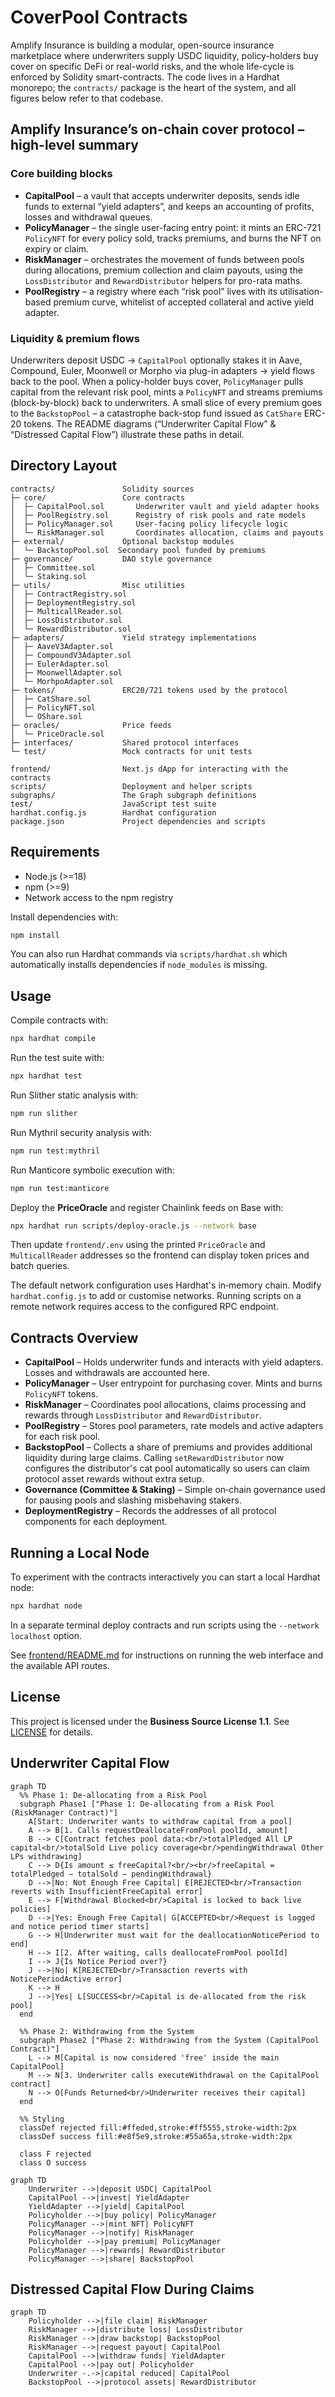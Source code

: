 # CoverPool Contracts

Amplify Insurance is building a modular, open-source insurance marketplace where underwriters supply USDC liquidity, policy-holders buy cover on specific DeFi or real-world risks, and the whole life-cycle is enforced by Solidity smart-contracts. The code lives in a Hardhat monorepo; the `contracts/` package is the heart of the system, and all figures below refer to that codebase.

## Amplify Insurance’s on-chain cover protocol – high-level summary

### Core building blocks

- **CapitalPool** – a vault that accepts underwriter deposits, sends idle funds to external “yield adapters”, and keeps an accounting of profits, losses and withdrawal queues.
- **PolicyManager** – the single user-facing entry point: it mints an ERC-721 `PolicyNFT` for every policy sold, tracks premiums, and burns the NFT on expiry or claim.
- **RiskManager** – orchestrates the movement of funds between pools during allocations, premium collection and claim payouts, using the `LossDistributor` and `RewardDistributor` helpers for pro-rata maths.
- **PoolRegistry** – a registry where each “risk pool” lives with its utilisation-based premium curve, whitelist of accepted collateral and active yield adapter.

### Liquidity & premium flows

Underwriters deposit USDC → `CapitalPool` optionally stakes it in Aave, Compound, Euler, Moonwell or Morpho via plug-in adapters → yield flows back to the pool. When a policy-holder buys cover, `PolicyManager` pulls capital from the relevant risk pool, mints a `PolicyNFT` and streams premiums (block-by-block) back to underwriters. A small slice of every premium goes to the `BackstopPool` – a catastrophe back-stop fund issued as `CatShare` ERC-20 tokens. The README diagrams (“Underwriter Capital Flow” & “Distressed Capital Flow”) illustrate these paths in detail.

## Directory Layout

```
contracts/               Solidity sources
├─ core/                 Core contracts
│  ├─ CapitalPool.sol       Underwriter vault and yield adapter hooks
│  ├─ PoolRegistry.sol      Registry of risk pools and rate models
│  ├─ PolicyManager.sol     User-facing policy lifecycle logic
│  └─ RiskManager.sol       Coordinates allocation, claims and payouts
├─ external/             Optional backstop modules
│  └─ BackstopPool.sol  Secondary pool funded by premiums
├─ governance/           DAO style governance
│  ├─ Committee.sol
│  └─ Staking.sol
├─ utils/                Misc utilities
│  ├─ ContractRegistry.sol
│  ├─ DeploymentRegistry.sol
│  ├─ MulticallReader.sol
│  ├─ LossDistributor.sol
│  └─ RewardDistributor.sol
├─ adapters/             Yield strategy implementations
│  ├─ AaveV3Adapter.sol
│  ├─ CompoundV3Adapter.sol
│  ├─ EulerAdapter.sol
│  ├─ MoonwellAdapter.sol
│  └─ MorhpoAdapter.sol
├─ tokens/               ERC20/721 tokens used by the protocol
│  ├─ CatShare.sol
│  ├─ PolicyNFT.sol
│  └─ OShare.sol
├─ oracles/              Price feeds
│  └─ PriceOracle.sol
├─ interfaces/           Shared protocol interfaces
└─ test/                 Mock contracts for unit tests

frontend/                Next.js dApp for interacting with the contracts
scripts/                 Deployment and helper scripts
subgraphs/               The Graph subgraph definitions
test/                    JavaScript test suite
hardhat.config.js        Hardhat configuration
package.json             Project dependencies and scripts
```

## Requirements

- Node.js (>=18)
- npm (>=9)
- Network access to the npm registry

Install dependencies with:

```bash
npm install
```
You can also run Hardhat commands via `scripts/hardhat.sh` which
automatically installs dependencies if `node_modules` is missing.

## Usage

Compile contracts with:

```bash
npx hardhat compile
```

Run the test suite with:

```bash
npx hardhat test
```

Run Slither static analysis with:

```bash
npm run slither
```

Run Mythril security analysis with:

```bash
npm run test:mythril
```

Run Manticore symbolic execution with:

```bash
npm run test:manticore
```

Deploy the **PriceOracle** and register Chainlink feeds on Base with:

```bash
npx hardhat run scripts/deploy-oracle.js --network base
```

Then update `frontend/.env` using the printed `PriceOracle` and `MulticallReader`
addresses so the frontend can display token prices and batch queries.

The default network configuration uses Hardhat's in‑memory chain.  Modify `hardhat.config.js` to add or customise networks. Running scripts on a remote network requires access to the configured RPC endpoint.

## Contracts Overview

- **CapitalPool** – Holds underwriter funds and interacts with yield adapters. Losses and withdrawals are accounted here.
- **PolicyManager** – User entrypoint for purchasing cover. Mints and burns `PolicyNFT` tokens.
- **RiskManager** – Coordinates pool allocations, claims processing and rewards through `LossDistributor` and `RewardDistributor`.
- **PoolRegistry** – Stores pool parameters, rate models and active adapters for each risk pool.
- **BackstopPool** – Collects a share of premiums and provides additional liquidity during large claims. Calling `setRewardDistributor` now configures the distributor's cat pool automatically so users can claim protocol asset rewards without extra setup.
- **Governance (Committee & Staking)** – Simple on‑chain governance used for pausing pools and slashing misbehaving stakers.
- **DeploymentRegistry** – Records the addresses of all protocol components for each deployment.

## Running a Local Node

To experiment with the contracts interactively you can start a local Hardhat node:

```bash
npx hardhat node
```

In a separate terminal deploy contracts and run scripts using the `--network localhost` option.

See [frontend/README.md](frontend/README.md) for instructions on running the web
interface and the available API routes.

## License

This project is licensed under the **Business Source License 1.1**. See [LICENSE](./LICENSE) for details.

## Underwriter Capital Flow

```mermaid
graph TD
  %% Phase 1: De-allocating from a Risk Pool
  subgraph Phase1 ["Phase 1: De-allocating from a Risk Pool (RiskManager Contract)"]
    A[Start: Underwriter wants to withdraw capital from a pool]
    A --> B[1. Calls requestDeallocateFromPool poolId, amount]
    B --> C[Contract fetches pool data:<br/>totalPledged All LP capital<br/>totalSold Live policy coverage<br/>pendingWithdrawal Other LPs withdrawing]
    C --> D{Is amount ≤ freeCapital?<br/><br/>freeCapital = totalPledged − totalSold − pendingWithdrawal}
    D -->|No: Not Enough Free Capital| E[REJECTED<br/>Transaction reverts with InsufficientFreeCapital error]
    E --> F[Withdrawal Blocked<br/>Capital is locked to back live policies]
    D -->|Yes: Enough Free Capital| G[ACCEPTED<br/>Request is logged and notice period timer starts]
    G --> H[Underwriter must wait for the deallocationNoticePeriod to end]
    H --> I[2. After waiting, calls deallocateFromPool poolId]
    I --> J{Is Notice Period over?}
    J -->|No| K[REJECTED<br/>Transaction reverts with NoticePeriodActive error]
    K --> H
    J -->|Yes| L[SUCCESS<br/>Capital is de-allocated from the risk pool]
  end

  %% Phase 2: Withdrawing from the System
  subgraph Phase2 ["Phase 2: Withdrawing from the System (CapitalPool Contract)"]
    L --> M[Capital is now considered 'free' inside the main CapitalPool]
    M --> N[3. Underwriter calls executeWithdrawal on the CapitalPool contract]
    N --> O[Funds Returned<br/>Underwriter receives their capital]
  end

  %% Styling
  classDef rejected fill:#ffeded,stroke:#ff5555,stroke-width:2px
  classDef success fill:#e8f5e9,stroke:#55a65a,stroke-width:2px
  
  class F rejected
  class O success
```


```mermaid
graph TD
    Underwriter -->|deposit USDC| CapitalPool
    CapitalPool -->|invest| YieldAdapter
    YieldAdapter -->|yield| CapitalPool
    Policyholder -->|buy policy| PolicyManager
    PolicyManager -->|mint NFT| PolicyNFT
    PolicyManager -->|notify| RiskManager
    Policyholder -->|pay premium| PolicyManager
    PolicyManager -->|rewards| RewardDistributor
    PolicyManager -->|share| BackstopPool
```

## Distressed Capital Flow During Claims

```mermaid
graph TD
    Policyholder -->|file claim| RiskManager
    RiskManager -->|distribute loss| LossDistributor
    RiskManager -->|draw backstop| BackstopPool
    RiskManager -->|request payout| CapitalPool
    CapitalPool -->|withdraw funds| YieldAdapter
    CapitalPool -->|pay out| Policyholder
    Underwriter -.->|capital reduced| CapitalPool
    BackstopPool -->|protocol assets| RewardDistributor
```
